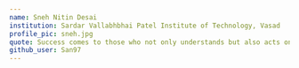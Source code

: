 ```yaml
---
name: Sneh Nitin Desai
institution: Sardar Vallabhbhai Patel Institute of Technology, Vasad
profile_pic: sneh.jpg
quote: Success comes to those who not only understands but also acts on creating a better tomorrow. 
github_user: San97
---
```

